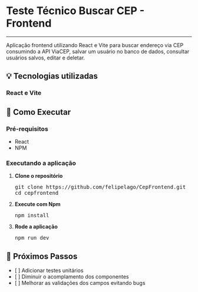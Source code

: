 
<h1>Teste Técnico Buscar CEP - Frontend</h1>
<p></p>
<hr/>

<p>Aplicação frontend utilizando React e Vite para buscar endereço via CEP consumindo a API ViaCEP, salvar um usuário no banco de dados, consultar usuários salvos, editar e deletar.</p>

<h2>💡 Tecnologias utilizadas</h2>

<h3>React e Vite</h3>

<h2>🚀 Como Executar</h2>

<h3>Pré-requisitos</h3>
<ul>
  <li>React</li>
  <li>NPM</li>
</ul>

<h3>Executando a aplicação</h3>

<ol>
  <li><strong>Clone o repositório</strong>
    <pre>git clone https://github.com/felipelago/CepFrontend.git
cd cepfrontend</pre>
  </li>
  
  <li><strong>Execute com Npm</strong>
    <pre>npm install</pre>
  </li>
    <li><strong>Rode a aplicação</strong>
    <pre>npm run dev</pre>
  </li>
</ol>

<h2>📝 Próximos Passos</h2>

<ul>
  <li>[ ] Adicionar testes unitários</li>
  <li>[ ] Diminuir o acomplamento dos componentes</li>
  <li>[ ] Melhorar as validações dos campos evitando bugs</li>
</ul>
